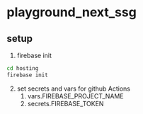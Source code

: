 # playground_next_ssg

## setup

1. firebase init

```bash
cd hosting
firebase init
```

2. set secrets and vars for github Actions
   1. vars.FIREBASE_PROJECT_NAME
   2. secrets.FIREBASE_TOKEN
